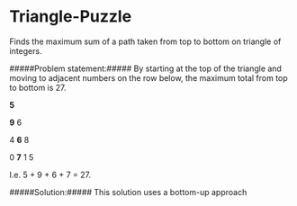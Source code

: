 # Triangle-Puzzle
Finds the maximum sum of a path taken from top to bottom on triangle of integers. 

#####Problem statement:#####
By starting at the top of the triangle and moving to adjacent numbers on the row below, the maximum total from top to bottom is 27.

**5**


**9**  6


4  **6**  8


0  **7**  1   5


I.e. 5 + 9 + 6 + 7 = 27.


#####Solution:#####
This solution uses a bottom-up approach

